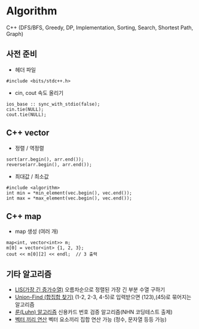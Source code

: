 # Algorithm
C++ (DFS/BFS, Greedy, DP, Implementation, Sorting, Search, Shortest Path, Graph)
 
## 사전 준비
- 헤더 파일
```
#include <bits/stdc++.h>
```

- cin, cout 속도 올리기
```
ios_base :: sync_with_stdio(false);
cin.tie(NULL);
cout.tie(NULL);
```

## C++ vector
- 정렬 / 역정렬
```
sort(arr.begin(), arr.end());
reverse(arr.begin(), arr.end());
```
- 최대값 / 최소값
```
#include <algorithm>
int min = *min_element(vec.begin(), vec.end());
int max = *max_element(vec.begin(), vec.end());
```

## C++ map
- map 생성 (여러 개)
```
map<int, vector<int>> m;
m[0] = vector<int> {1, 2, 3};
cout << m[0][2] << endl;  // 3 출력
```

## 기타 알고리즘
- [LIS(가장 긴 증가수열)](https://jason9319.tistory.com/113) 오름차순으로 정렬된 가장 긴 부분 수열 구하기
- [Union-Find (합집합 찾기)](https://twpower.github.io/115-union-find-disjoint-set) (1-2, 2-3, 4-5)로 입력받으면 (123),(45)로 묶어지는 알고리즘
- [룬(Luhn) 알고리즘](https://ko.wikipedia.org/wiki/%EB%A3%AC_%EC%95%8C%EA%B3%A0%EB%A6%AC%EC%A6%98) 신용카드 번호 검증 알고리즘(NHN 코딩테스트 출제)
- [벡터 끼리 연산](https://1coding.tistory.com/124) 벡터 요소끼리 집합 연산 가능 (정수, 문자열 등등 가능)
